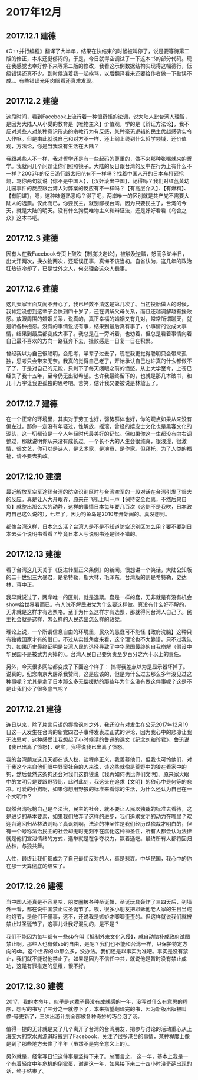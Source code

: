 # 2017年12月

## 2017.12.1 建德

《C++并行编程》翻译了大半年，结果在快结束的时候被叫停了，说是要等待第二版的修正，本来还挺郁闷的，于是，今日就得空调试了一下这本书的部分代码。现在我感觉也幸好停下来等第二版的修改，我看这示例数据结构实现得这幅德行，低级错误还真不少。到时候连着我一起挨骂，以后翻译看来还要给作者做一下勘误不成。。有些错误光用肉眼看还真难发现。

## 2017.12.2 建德

这段时间，看到Facebook上流行着一种很奇怪的论调，说大陆人比台湾人理智，是因为大陆人从小受的教育是【唯物主义】价值观，学的是【辩证方法论】，我不反对某些人对某种意识形态的宗教行为有反感，某种毫无逻辑的民主优越感确实令人作呕。但是由此就说自己和对方不一样，还上纲上线到什么哲学领域，还价值观，方法论，你是当我没有生活在大陆？

我跟某些人不一样，我对哲学还是有一些起码的尊重的，做不来那种张嘴就来的哲学。我就问几个问题让你们照照镜子。大陆的反日跟台湾的反中在行为上有什么不一样？2005年的反日游行跟太阳花有不一样吗？找着中国人开的日本车打砸抢烧，骂你两句就说【你不是中国人】，【汉奸滚出中国】，记得吗？我们对红蓝黄幼儿园事件的反应跟台湾人对弊案的反应有不一样吗？【有高层介入】、【有爆料】、【有阴谋】，嗯，这种味道熟悉吗？得了吧，两岸唯一的区别就是共产党不需要大陆人的选票。仅此而已，你要民主，就别鄙视台湾，因为只要民主了，台湾的今天，就是大陆的明天。没有什么狗屁唯物主义和辩证法，还是好好看看《乌合之众》这本书吧。

## 2017.12.3 建德

因有人在我Facebook专页上鼓吹【制度决定论】，被触及逆鳞，怒而争论半日，出大汗两次，换衣物两次，还延误正事，真悔不该当初。自省认为，这几年的政治狂热该冷却了，已是世外之人，何必理会这众人蠢事。

## 2017.12.6 建德

这几天家里面又闹不开心了，我已经数不清这是第几次了。当初投胎做人的时候，我肯定没想到这辈子会快到四十岁了，还在调解父母关系，而且还越调解越有挫败感。放眼周围的婚姻关系，说真的，真正幸福的婚姻又有几对，常常所谓聊天，就是听各种抱怨。没有的事情说成有事，结果到最后真有事了，小事情的说成大事情，结果到最后都变成大事了。我总是在一旁听着，也劝着，但总是看着事情向着自己最不喜欢的方向一路狂奔下去，挫败感是一日复一日在积累。

曾经我以为自己很聪明，会思考，半辈子过去了，现在我更觉得聪明只会带来孤独，思考只会带来无奈。我真的觉得自己老了，开始承认自己也许真的什么都做不了了，于是对自己的无能，只剩下了每天闭眼之前的愤怒。从上大学至今，上苍已经关了我十五年，至今仍无出狱希望。也许我最终留下的，也就是那几本破书，和几十万字让我更孤独的思考吧。苦笑，估计我又要被说是林黛玉了。

## 2017.12.7 建德

在一个正常的环境里，其实对于劳工也好，弱势群体也好，你的观点如果从来没有偏左过，那你一定没有年轻过，性解放，摇滚，曾经的嬉皮士文化也是黑客文化的源头，这一切都该是一个人年轻时代最美好的记忆。但如果你这一生都没有向右调整过，那就说明你从来没有成长过。一个长不大的人生会很纯真，很浪漫，很激情，很文艺，你可以是诗人，是艺术家，是演员，是作家。但拜托，为了人类的福祉，请不要去执政。

## 2017.12.10 建德

最近解放军空军途径台湾的防空识别区时与台湾空军的一段对话在台湾引发了很大的反应。真是让人大开眼界，原来在飞机上叫一声【保持安全距离，不然后果自负】就整出那么大的动静，这样的事情日本每年要几百次（这倒不是我吹，日本政府自己这么说的），七年了，因为钓鱼岛是2010年开始闹的。真没想到。

都像台湾这样，日本怎么活？台湾人是不是不知道防空识别区怎么用？要不要到日本去买个说明书看看？毕竟日本人写说明书还是很不错的。

## 2017.12.13 建德

看了台湾这几天关于《促进转型正义条例》的新闻。很想讲一个笑话，大陆公知版的二十世纪三大暴君，是希特勒，斯大林，毛泽东，台湾版的则是希特勒，史达林，蒋中正。

我早就说过了，两岸唯一的区别，就是选票。蠢是一样的蠢，无非就是有没有机会show给世界看而已。有人说不解民进党为什么要这样做。真没有什么好不解的，无非就是这样才有选票咯。至于为什么这样才有选票，那就得问台湾人自己了。民主社会就是这样，怎么样的人民选出怎么样的政党。

理论上说，一个所谓信息自由的环境里，民众的愚蠢可不能怪【政府洗脑】这种只有独裁国家才有的借口，不过从实践角度来看，这个理论也不太靠谱。只不过我认为，如果历史最终证明是台湾人民的选择导致了中华民国最终的自我崩解（假设中华民国不是被武力灭掉的）。台湾人民自己要负责至少百分之六十以上的责任。

另外，今天很多网站都变成了下面这个样子： 搞得我差点以为是显示器坏掉了。说真的，纪念南京大屠杀我赞同，这是应该的，但是为什么过去那么多年没见过这种事呢？尤其是拿了日本那么多无偿援助的那些年为什么没有做这件事呢？这是不是让我们少了很多底气呢？

## 2017.12.21 建德

连日以来，除了片言只语的揶揄讽刺之外，我还没有对发生在公元2017年12月19日这一天发生在台湾的新党四君子事件发表过正式的评论，因为我心中的悲凉让我无法思考，这种感受让我想起了小时候读的鲁迅的课文《纪念刘和珍君》，鲁迅说【我已出离了愤怒】，确实，我得说我已出离了愤怒。

我的台湾朋友这几天都在谈人权，谈程序正义，我羡慕他们，但我也可怜他们，对于我这个来自他们眼中野蛮社会的人来说，谈这些就像是荒野中的狼在看家中的狗，然后竟然这条狗还会对我们这群狼说【我再如何也比你们文明】。原来家犬眼中的文明只是要跟野狼比，此时此刻，我这头在追求【文明】的狼心中是何等的悲凉。可爱的小狗啊，如果你想用野狼的标准来看你的生活，为什么还认为自己在一个文明中？

既然台湾标榜自己是个法治，民主的社会，就不要让人民以独裁的标准去看待，这是进步的基本要素，如果我们放弃了这样的进步，我们追求文明的动力在哪里？欢迎台湾回归丛林法则吗？真讽刺啊，法治的神圣性是我们经历过独裁才明白的，但有一个号称法治民主的社会却无时无刻不在腐化这种神圣性，所有人都会认为法律就是他们宣泄情绪的方式，选举就是在争夺权力，赢着通吃。最终所有人都将回归丛林，与狼共舞。

人性，最终让我们都成为了自己最初反对的人，真是悲哀。中华民国，我心中的你在那一天算彻底的结束了。

## 2017.12.26 建德

当中国人还真是不容易哈，朋友圈被各种圣诞帽，圣诞玩具轰炸了三四天后，到墙外一看，都在说中国禁止过圣诞节了。唉，很多小朋友把耶稣他老人家的生日当成约炮节，是他们不懂事，这不，还说我是嫉妒才唧唧歪歪的。但这样就说我们就被禁止过圣诞节了，这事儿让我好混乱的，是不是？

我们不能因为每年都有一些sb在叫【抵制外来文化入侵】，就自动脑补成政府试图禁止啊。那些人也有做sb的自由，是吧？我们也不能和台湾一样，只保护特定方向的sb。这个世界的sb那么多，没办法。我们还是以事实为准吧。事实是没有禁 止，我们就不能说他禁止了。如果是因为不信任中共，就说他是暂时没有禁止成功，这是有罪推定的思维，很不好。

## 2017.12.30 建德

2017，我的本命年，似乎是这辈子最没有成就感的一年，没写过什么有意思的程序，想写的书写了三分之一就停下了，本来指望翻译完的书，因为新版出版被叫停-等更新了，三次出游计划全部被各种奇妙的巧合泡了汤。

值得一提的无非就是交了几个离开了台湾的台湾朋友，把参与讨论的活动重心从上海交大的饮水思源BBS搬到了Facebook，关注了很多港台的事情，某种程度上像是到了那些地方去住了半年（虽然不是完全意义上的）。

另外就是，经常写日记这件事是坚持下来了。总而言之， 这一年，基本上我是一个有着轻度中年危机的倒霉蛋，谢谢这一年，如果接下来二十四小时没奇葩出现的话，终于结束了。
